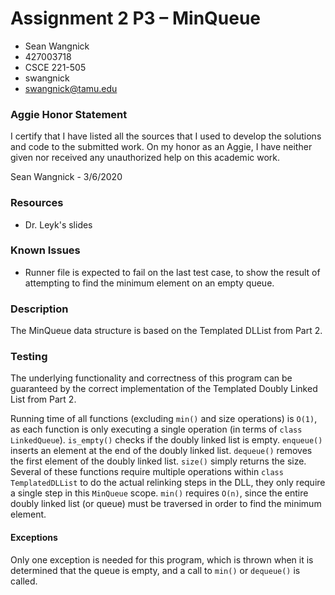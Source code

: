 # Assignment 2 P3 – MinQueue

* Sean Wangnick
* 427003718
* CSCE 221-505
* swangnick
* swangnick@tamu.edu

### Aggie Honor Statement
I certify that I have listed all the sources that I used to develop the solutions and code to the submitted work.
On my honor as an Aggie, I have neither given nor received any unauthorized help on this academic work.

Sean Wangnick - 3/6/2020

### Resources
- Dr. Leyk's slides

### Known Issues
- Runner file is expected to fail on the last test case, to show the result of attempting to find the minimum element on an empty queue.

### Description
The MinQueue data structure is based on the Templated DLList from Part 2.

### Testing
The underlying functionality and correctness of this program can be guaranteed by the correct implementation of the
Templated Doubly Linked List from Part 2.

Running time of all functions (excluding `min()` and size operations) is `O(1)`, as each function is only executing a single operation
(in terms of `class LinkedQueue`). `is_empty()` checks if the doubly linked list is empty. `enqueue()` inserts an element
at the end of the doubly linked list. `dequeue()` removes the first element of the doubly linked list. `size()` simply returns the size. 
Several of these functions require multiple operations within `class TemplatedDLList` to do the actual relinking steps in the DLL, they only
require a single step in this `MinQueue` scope.
`min()` requires `O(n)`, since the entire doubly linked list (or queue) must be traversed in order to find the minimum element.

#### Exceptions
Only one exception is needed for this program, which is thrown when it is determined that the queue is empty, and a call
to `min()` or `dequeue()` is called.